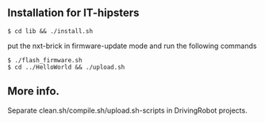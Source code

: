 ## Installation for IT-hipsters

   
    $ cd lib && ./install.sh
  
  
 put the nxt-brick in firmware-update mode and run the following commands
  

    $ ./flash_firmware.sh    
    $ cd ../HelloWorld && ./upload.sh



## More info.
Separate clean.sh/compile.sh/upload.sh-scripts in DrivingRobot projects.
